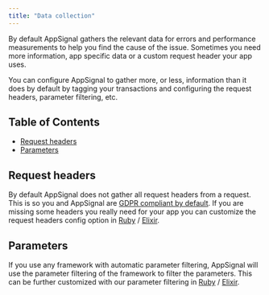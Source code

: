 ```yaml
---
title: "Data collection"
---
```


By default AppSignal gathers the relevant data for errors and performance measurements to help you find the cause of the issue. Sometimes you need more information, app specific data or a custom request header your app uses.

You can configure AppSignal to gather more, or less, information than it does by default by tagging your transactions and configuring the request headers, parameter filtering, etc.

## Table of Contents

- [Request headers](#request-headers)
- [Parameters](#parameters)

## Request headers

By default AppSignal does not gather all request headers from a request. This is so you and AppSignal are [GDPR compliant by default](/appsignal/gdpr.html#allowed-request-headers-only). If you are missing some headers you really need for your app you can customize the request headers config option in [Ruby](/ruby/configuration/options.html#option-request_headers) / [Elixir](/elixir/configuration/options.html#option-request_headers).

## Parameters

If you use any framework with automatic parameter filtering, AppSignal will use the parameter filtering of the framework to filter the parameters. This can be further customized with our parameter filtering in [Ruby](/ruby/configuration/parameter-filtering.html) / [Elixir](/elixir/configuration/parameter-filtering.html).
